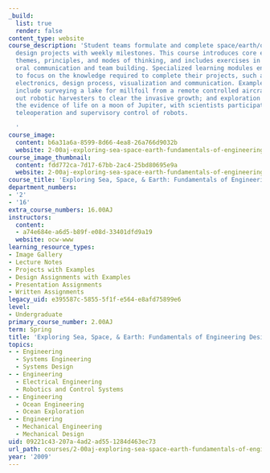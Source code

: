 ```yaml
---
_build:
  list: true
  render: false
content_type: website
course_description: 'Student teams formulate and complete space/earth/ocean exploration-based
  design projects with weekly milestones. This course introduces core engineering
  themes, principles, and modes of thinking, and includes exercises in written and
  oral communication and team building. Specialized learning modules enable teams
  to focus on the knowledge required to complete their projects, such as machine elements,
  electronics, design process, visualization and communication. Examples of projects
  include surveying a lake for millfoil from a remote controlled aircraft, then sending
  out robotic harvesters to clear the invasive growth; and exploration to search for
  the evidence of life on a moon of Jupiter, with scientists participating through
  teleoperation and supervisory control of robots.

  '
course_image:
  content: b6a31a6a-8599-8d66-4ea8-26a766d9032b
  website: 2-00aj-exploring-sea-space-earth-fundamentals-of-engineering-design-spring-2009
course_image_thumbnail:
  content: fdd772ca-7d17-67bb-2ac4-25bd80695e9a
  website: 2-00aj-exploring-sea-space-earth-fundamentals-of-engineering-design-spring-2009
course_title: 'Exploring Sea, Space, & Earth: Fundamentals of Engineering Design'
department_numbers:
- '2'
- '16'
extra_course_numbers: 16.00AJ
instructors:
  content:
  - a74e684e-a6d5-b89f-e08d-33401dfd9a19
  website: ocw-www
learning_resource_types:
- Image Gallery
- Lecture Notes
- Projects with Examples
- Design Assignments with Examples
- Presentation Assignments
- Written Assignments
legacy_uid: e395587c-5855-5f1f-e564-e8afd75899e6
level:
- Undergraduate
primary_course_number: 2.00AJ
term: Spring
title: 'Exploring Sea, Space, & Earth: Fundamentals of Engineering Design'
topics:
- - Engineering
  - Systems Engineering
  - Systems Design
- - Engineering
  - Electrical Engineering
  - Robotics and Control Systems
- - Engineering
  - Ocean Engineering
  - Ocean Exploration
- - Engineering
  - Mechanical Engineering
  - Mechanical Design
uid: 09221c43-207a-4ad2-ad55-1284d463ec73
url_path: courses/2-00aj-exploring-sea-space-earth-fundamentals-of-engineering-design-spring-2009
year: '2009'
---
```

